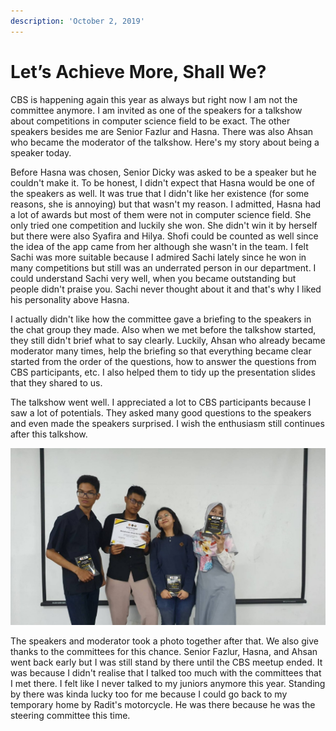 ```yaml
---
description: 'October 2, 2019'
---
```


# Let’s Achieve More, Shall We?

CBS is happening again this year as always but right now I am not the committee anymore. I am invited as one of the speakers for a talkshow about competitions in computer science field to be exact. The other speakers besides me are Senior Fazlur and Hasna. There was also Ahsan who became the moderator of the talkshow. Here's my story about being a speaker today.

Before Hasna was chosen, Senior Dicky was asked to be a speaker but he couldn't make it. To be honest, I didn't expect that Hasna would be one of the speakers as well. It was true that I didn't like her existence \(for some reasons, she is annoying\) but that wasn't my reason. I admitted, Hasna had a lot of awards but most of them were not in computer science field. She only tried one competition and luckily she won. She didn't win it by herself but there were also Syafira and Hilya. Shofi could be counted as well since the idea of the app came from her although she wasn't in the team. I felt Sachi was more suitable because I admired Sachi lately since he won in many competitions but still was an underrated person in our department. I could understand Sachi very well, when you became outstanding but people didn't praise you. Sachi never thought about it and that's why I liked his personality above Hasna.

I actually didn't like how the committee gave a briefing to the speakers in the chat group they made. Also when we met before the talkshow started, they still didn't brief what to say clearly. Luckily, Ahsan who already became moderator many times, help the briefing so that everything became clear started from the order of the questions, how to answer the questions from CBS participants, etc. I also helped them to tidy up the presentation slides that they shared to us.

The talkshow went well. I appreciated a lot to CBS participants because I saw a lot of potentials. They asked many good questions to the speakers and even made the speakers surprised. I wish the enthusiasm still continues after this talkshow.

![](../../.gitbook/assets/unpad-blog_200217_0075.jpg)

The speakers and moderator took a photo together after that. We also give thanks to the committees for this chance. Senior Fazlur, Hasna, and Ahsan went back early but I was still stand by there until the CBS meetup ended. It was because I didn't realise that I talked too much with the committees that I met there. I felt like I never talked to my juniors anymore this year. Standing by there was kinda lucky too for me because I could go back to my temporary home by Radit's motorcycle. He was there because he was the steering committee this time.

